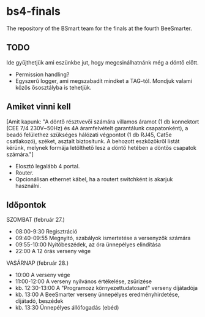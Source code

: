 # bs4-finals
The repository of the BSmart team for the finals at the fourth BeeSmarter.

## TODO
Ide gyűjthetjük ami eszünkbe jut, hogy megcsinálhatnánk még a döntő előtt.
* Permission handling?
* Egyszerű logger, ami megszabadít mindket a TAG-tól. Mondjuk valami közös ősosztályba is tehetjük.

## Amiket vinni kell
[Amit kapunk: "A döntő résztvevői számára villamos áramot (1 db konnektort (CEE 7/4 230V~50Hz) és 4A áramfelvételt garantálunk csapatonként), a beadó felülethez szükséges hálózati végpontot (1 db RJ45, Cat5e csatlakozó), széket, asztalt biztosítunk. A behozott eszközökről listát kérünk, melynek formája letölthető lesz a döntő hetében a döntős csapatok számára."]
* Elosztó legalább 4 portal.
* Router.
* Opcionálisan ethernet kábel, ha a routert switchként is akarjuk használni.

## Időpontok
SZOMBAT (február 27.)
* 08:00-9:30    Regisztráció
* 09:40-09:55   Megnyitó, szabályok ismertetése a versenyzők számára
* 09:55-10:00   Nyitóbeszédek, az óra ünnepélyes elindítása
* 22:00         A 12 órás verseny vége

VASÁRNAP (február 28.)
* 10:00	        A verseny vége
* 11:00-12:00	  A verseny nyilvános értékelése, zsűrizése
* kb. 12:30-13:00	A "Programozz környezettudatosan!" verseny díjátadója
* kb. 13:00	    A BeeSmarter verseny ünnepélyes eredményhirdetése, díjátadó, beszédek
* kb. 13:30	    Ünnepélyes állófogadás (ebéd)
